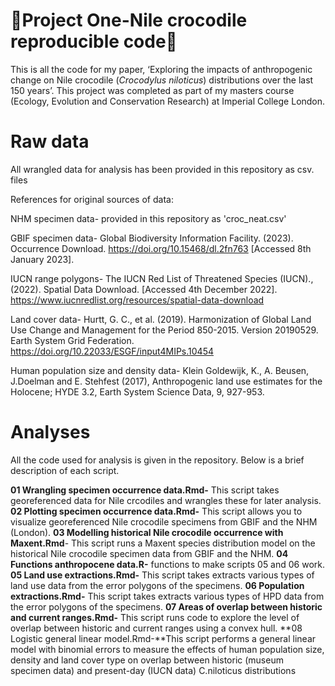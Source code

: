 # 🐊Project One-Nile crocodile reproducible code🐊 #
This is all the code for my paper, ‘Exploring the impacts of anthropogenic change on Nile crocodile (*Crocodylus niloticus*) distributions over the last 150 years’. This project was completed as part of my masters course (Ecology, Evolution and Conservation Research) at Imperial College London.

# Raw data #

All wrangled data for analysis has been provided in this repository as csv. files 


References for original sources of data:

NHM specimen data-
provided in this repository as 'croc_neat.csv' 

GBIF specimen data-
Global Biodiversity Information Facility. (2023). Occurrence Download. https://doi.org/10.15468/dl.2fn763 [Accessed 8th January 2023].

IUCN range polygons-
The IUCN Red List of Threatened Species (IUCN)., (2022). Spatial Data Download. [Accessed 4th December 2022]. https://www.iucnredlist.org/resources/spatial-data-download

Land cover data-
Hurtt, G. C., et al. (2019). Harmonization of Global Land Use Change and Management for the Period 850-2015. Version 20190529. Earth System Grid Federation. https://doi.org/10.22033/ESGF/input4MIPs.10454

Human population size and density data-
Klein Goldewijk, K., A. Beusen, J.Doelman and E. Stehfest (2017), Anthropogenic land use estimates for the Holocene; HYDE 3.2, Earth System Science Data, 9, 927-953.


# Analyses #

All the code used for analysis is given in the repository. Below is a brief description of each script.

**01 Wrangling specimen occurrence data.Rmd-** This script takes georeferenced data for Nile crcodiles and wrangles these for later analysis.
**02 Plotting specimen occurrence data.Rmd-** This script allows you to visualize georeferenced Nile crocodile specimens from GBIF and the NHM (London).
**03 Modelling historical Nile crocodile occurrence with Maxent.Rmd**- This script runs a Maxent species distribution model on the historical Nile crocodile specimen data from GBIF and the NHM.
**04 Functions anthropocene data.R-** functions to make scripts 05 and 06 work.
**05 Land use extractions.Rmd-** This script takes extracts various types of land use data from the error polygons of the specimens.
**06 Population extractions.Rmd-** This script takes extracts various types of HPD data from the error polygons of the specimens.
**07 Areas of overlap between historic and current ranges.Rmd-** This script runs code to explore the level of overlap between historic and current ranges using a convex hull.
**08 Logistic general linear model.Rmd-**This script performs a general linear model with binomial errors to measure the effects of human population size, density and land cover type on overlap between historic (museum specimen data) and present-day (IUCN data) C.niloticus distributions
